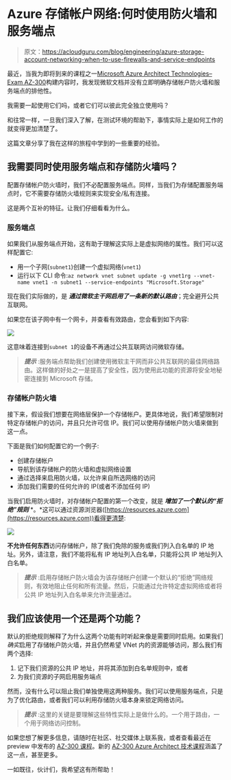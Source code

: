 # Azure 存储帐户网络:何时使用防火墙和服务端点

> 原文：<https://acloudguru.com/blog/engineering/azure-storage-account-networking-when-to-use-firewalls-and-service-endpoints>

最近，当我为即将到来的课程之一[Microsoft Azure Architect Technologies–Exam AZ-300](https://linuxacademy.com/azure/training/course/name/az-300-exam-preparation-microsoft-azure-architect-technologies?utm_source)构建内容时，我发现微软文档并没有立即明确存储帐户防火墙和服务端点的排他性。

我需要一起使用它们吗，或者它们可以彼此完全独立使用吗？

和往常一样，一旦我们深入了解，在测试环境的帮助下，事情实际上是如何工作的就变得更加清楚了。

这篇文章分享了我在这样的旅程中学到的一些重要的经验。

## 我需要同时使用服务端点和存储防火墙吗？

配置存储帐户防火墙时，我们不必配置服务端点。同样，当我们为存储配置服务端点时，它不需要存储防火墙规则来实现安全/私有连接。

这是两个互补的特征。让我们仔细看看为什么。

### **服务端点**

如果我们从服务端点开始，这有助于理解这实际上是虚拟网络的属性。我们可以这样配置它:

*   用一个子网(`subnet1`)创建一个虚拟网络(`vnet1`)
*   运行以下 CLI 命令:`az network vnet subnet update -g vnet1rg --vnet-name vnet1 -n subnet1 --service-endpoints "Microsoft.Storage"`

现在我们实际做的，是 ***通过微软主干网启用了一条新的默认路由***；完全避开公共互联网。

如果您在该子网中有一个网卡，并查看有效路由，您会看到如下内容:

![](img/c62c06a9b0c0abba7b17bed7fa22dcba.png)

这意味着连接到`subnet 1`的设备不再通过公共互联网访问微软存储。

> ***提示*** :服务端点帮助我们创建使用微软主干网而非公共互联网的最佳网络路由。这样做的好处之一是提高了安全性，因为使用此功能的资源将安全地秘密连接到 Microsoft 存储。

### **存储帐户防火墙**

接下来，假设我们想要在网络层保护一个存储帐户。更具体地说，我们希望限制对特定存储帐户的访问，并且只允许可信 IP。我们可以使用存储帐户防火墙来做到这一点。

下面是我们如何配置它的一个例子:

*   创建存储帐户
*   导航到该存储帐户的防火墙和虚拟网络设置
*   通过选择来启用防火墙，以允许来自所选网络的访问
*   添加我们需要的任何允许的 IP(或者不添加任何 IP)

当我们启用防火墙时，对存储帐户配置的第一个改变，就是 ***增加了一个默认的“拒绝”规则*** *。*这可以通过资源浏览器([https://resources.azure.com](https://resources.azure.com))看得更清楚:

![](img/69a68af194253d5ac02ec1fa2bb98b37.png)

**不允许任何东西**访问存储帐户，除了我们免除的服务或我们列入白名单的 IP 地址。另外，请注意，我们不能将私有 IP 地址列入白名单，只能将公共 IP 地址列入白名单。

> ***提示*** :启用存储帐户防火墙会为该存储帐户创建一个默认的“拒绝”网络规则，有效地阻止任何和所有流量。然后，只能通过允许特定虚拟网络或者将公共 IP 地址列入白名单来允许流量通过。

## 我们应该使用一个还是两个功能？

默认的拒绝规则解释了为什么这两个功能有时听起来像是需要同时启用。如果我们*确实*启用了存储帐户防火墙，并且仍然希望 VNet 内的资源能够访问，那么我们有两个选择:

1.  记下我们资源的公共 IP 地址，并将其添加到白名单规则中，或者
2.  为我们资源的子网启用服务端点

然而，没有什么可以阻止我们单独使用这两种服务。我们可以使用服务端点，只是为了优化路由，或者我们可以利用存储防火墙本身来锁定网络访问。

> ***提示*** :这里的关键是要理解这些特性实际上是做什么的。一个用于路由，一个用于网络访问控制。

如果您想了解更多信息，请随时在社区、社交媒体上联系我，或者查看最近在 preview 中发布的 [AZ-300 课程](https://linuxacademy.com/azure/training/course/name/az-300-exam-preparation-microsoft-azure-architect-technologies?utm_source)。新的 [AZ-300 Azure Architect 技术课程](https://linuxacademy.com/azure/training/course/name/az-300-exam-preparation-microsoft-azure-architect-technologies?utm_source)涵盖了这一点，甚至更多。

一如既往，伙计们，我希望这有所帮助！